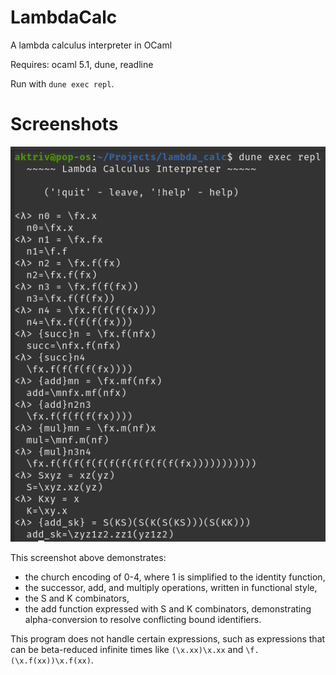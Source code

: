 # LambdaCalc
A lambda calculus interpreter in OCaml

Requires: ocaml 5.1, dune, readline

Run with `dune exec repl`.

# Screenshots

![screenshot](res/scrot.png)

This screenshot above demonstrates:

 * the church encoding of 0-4, where 1 is simplified to the identity function,
 * the successor, add, and multiply operations, written in functional style,
 * the S and K combinators,
 * the add function expressed with S and K combinators, demonstrating
   alpha-conversion to resolve conflicting bound identifiers.

This program does not handle certain expressions, such as expressions that can
be beta-reduced infinite times like `(\x.xx)\x.xx` and `\f.(\x.f(xx))\x.f(xx)`.
